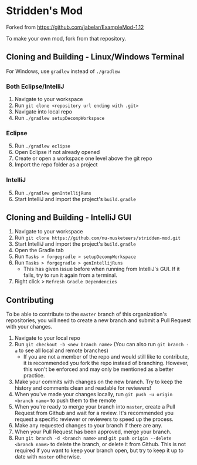 # Stridden's Mod
Forked from https://github.com/jabelar/ExampleMod-1.12

To make your own mod, fork from that repository. 

## Cloning and Building - Linux/Windows Terminal
For Windows, use `gradlew` instead of `./gradlew`

### Both Eclipse/IntelliJ
1. Navigate to your workspace
2. Run `git clone <repository url ending with .git>`
3. Navigate into local repo
4. Run `./gradlew setupDecompWorkspace`

### Eclipse
5. Run `./gradlew eclipse`
6. Open Eclipse if not already opened
7. Create or open a workspace one level above the git repo
8. Import the repo folder as a project

### IntelliJ
5. Run `./gradlew genIntellijRuns`
6. Start IntelliJ and import the project's `build.gradle`

## Cloning and Building - IntelliJ GUI
1. Navigate to your workspace
2. Run `git clone https://github.com/nu-musketeers/stridden-mod.git`
3. Start IntelliJ and import the project's `build.gradle`
4. Open the Gradle tab
5. Run `Tasks > forgegradle > setupDecompWorkspace`
6. Run `Tasks > forgegradle > genIntellijRuns`
    * This has given issue before when running from IntelliJ's GUI. If it fails, try to run it again from a terminal.
7. Right click > `Refresh Gradle Dependencies`

## Contributing
To be able to contribute to the `master` branch of this organization's repositories, you will need to create a new branch and submit a Pull Request with your changes.
1. Navigate to your local repo
2. Run `git checkout -b <new branch name>` (You can also run `git branch -a` to see all local and remote branches)
    * If you are not a member of the repo and would still like to contribute, it is recommended you fork the repo instead of branching. However, this won't be enforced and may only be mentioned as a better practice. 
3. Make your commits with changes on the new branch. Try to keep the history and comments clean and readable for reviewers!
4. When you've made your changes locally, run `git push -u origin <branch name>` to push them to the remote
5. When you're ready to merge your branch into `master`, create a Pull Request from Github and wait for a review. It's recommended you request a specific reviewer or reviewers to speed up the process.
6. Make any requested changes to your branch if there are any.
7. When your Pull Request has been approved, merge your branch. 
8. Run `git branch -d <branch name>` and `git push origin --delete <branch name>` to delete the branch, or delete it from Github. This is not required if you want to keep your branch open, but try to keep it up to date with `master` otherwise.
